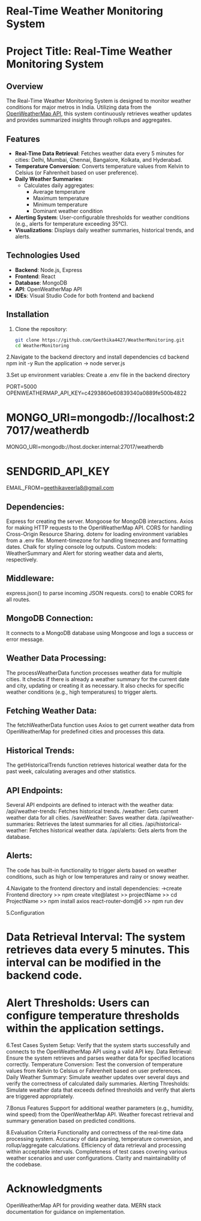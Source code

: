 # Real-Time Weather Monitoring System

# Project Title: Real-Time Weather Monitoring System

## Overview
The Real-Time Weather Monitoring System is designed to monitor weather conditions for major metros in India. Utilizing data from the [OpenWeatherMap API](https://openweathermap.org/), this system continuously retrieves weather updates and provides summarized insights through rollups and aggregates.

## Features
- **Real-Time Data Retrieval**: Fetches weather data every 5 minutes for cities: Delhi, Mumbai, Chennai, Bangalore, Kolkata, and Hyderabad.
- **Temperature Conversion**: Converts temperature values from Kelvin to Celsius (or Fahrenheit based on user preference).
- **Daily Weather Summaries**: 
  - Calculates daily aggregates:
    - Average temperature
    - Maximum temperature
    - Minimum temperature
    - Dominant weather condition
- **Alerting System**: User-configurable thresholds for weather conditions (e.g., alerts for temperature exceeding 35°C).
- **Visualizations**: Displays daily weather summaries, historical trends, and alerts.

## Technologies Used
- **Backend**: Node.js, Express
- **Frontend**: React
- **Database**: MongoDB
- **API**: OpenWeatherMap API
- **IDEs**: Visual Studio Code for both frontend and backend

## Installation
1. Clone the repository:
   ```bash
   git clone https://github.com/Geethika4427/WeatherMonitoring.git
   cd WeatherMonitoring

2.Navigate to the backend directory and install dependencies
  cd backend
  npm init -y
  Run the application -> node server.js

3.Set up environment variables:
  Create a .env file in the backend directory

  PORT=5000
  OPENWEATHERMAP_API_KEY=c4293860e60839340a0889fe500b4822
  # MONGO_URI=mongodb://localhost:27017/weatherdb
  MONGO_URI=mongodb://host.docker.internal:27017/weatherdb
  # SENDGRID_API_KEY
  EMAIL_FROM=geethikaveerla8@gmail.com

  Dependencies:
  ------------------
  Express for creating the server.
  Mongoose for MongoDB interactions.
  Axios for making HTTP requests to the OpenWeatherMap API.
  CORS for handling Cross-Origin Resource Sharing.
  dotenv for loading environment variables from a .env file.
  Moment-timezone for handling timezones and formatting dates.
  Chalk for styling console log outputs.
  Custom models: WeatherSummary and Alert for storing weather data and alerts, respectively.

  Middleware:
  ------------
  express.json() to parse incoming JSON requests.
  cors() to enable CORS for all routes.
  
  MongoDB Connection:
  --------------------
  It connects to a MongoDB database using Mongoose and logs a success or error message.
  
  Weather Data Processing:
  -------------------------------
  The processWeatherData function processes weather data for multiple cities. It checks if there is already a weather summary for the current date and city, updating or creating it as necessary.
  It also checks for specific weather conditions (e.g., high temperatures) to trigger alerts.
  
  Fetching Weather Data:
  ---------------------------
  The fetchWeatherData function uses Axios to get current weather data from OpenWeatherMap for predefined cities and processes this data.
  
  Historical Trends:
  ------------------
  The getHistoricalTrends function retrieves historical weather data for the past week, calculating averages and other statistics.

  API Endpoints:
  -------------------
  Several API endpoints are defined to interact with the weather data:
  /api/weather-trends: Fetches historical trends.
  /weather: Gets current weather data for all cities.
  /saveWeather: Saves weather data.
  /api/weather-summaries: Retrieves the latest summaries for all cities.
  /api/historical-weather: Fetches historical weather data.
  /api/alerts: Gets alerts from the database.

  Alerts:
  -------
  The code has built-in functionality to trigger alerts based on weather conditions, such as high or low temperatures and rainy or snowy weather.
  
4.Navigate to the frontend directory and install dependencies:
 ->create Frontend directory >> npm create vite@latest >> projectName >> cd ProjectName >> npm install axios react-router-dom@6 >> npm run dev

5.Configuration
  # Data Retrieval Interval: The system retrieves data every 5 minutes. This interval can be modified in the backend code.
  # Alert Thresholds: Users can configure temperature thresholds within the application settings.
  
6.Test Cases
  System Setup: Verify that the system starts successfully and connects to the OpenWeatherMap API using a valid API key.
  Data Retrieval: Ensure the system retrieves and parses weather data for specified locations correctly.
  Temperature Conversion: Test the conversion of temperature values from Kelvin to Celsius or Fahrenheit based on user preferences.
  Daily Weather Summary: Simulate weather updates over several days and verify the correctness of calculated daily summaries.
  Alerting Thresholds: Simulate weather data that exceeds defined thresholds and verify that alerts are triggered appropriately.

7.Bonus Features
   Support for additional weather parameters (e.g., humidity, wind speed) from the OpenWeatherMap API.
   Weather forecast retrieval and summary generation based on predicted conditions.
  
8.Evaluation Criteria
   Functionality and correctness of the real-time data processing system.
   Accuracy of data parsing, temperature conversion, and rollup/aggregate calculations.
   Efficiency of data retrieval and processing within acceptable intervals.
   Completeness of test cases covering various weather scenarios and user configurations.
   Clarity and maintainability of the codebase.

# Acknowledgments
OpenWeatherMap API for providing weather data.
MERN stack documentation for guidance on implementation.





  

  

